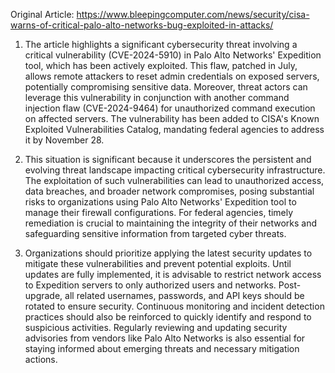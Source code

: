 Original Article: https://www.bleepingcomputer.com/news/security/cisa-warns-of-critical-palo-alto-networks-bug-exploited-in-attacks/

1) The article highlights a significant cybersecurity threat involving a critical vulnerability (CVE-2024-5910) in Palo Alto Networks' Expedition tool, which has been actively exploited. This flaw, patched in July, allows remote attackers to reset admin credentials on exposed servers, potentially compromising sensitive data. Moreover, threat actors can leverage this vulnerability in conjunction with another command injection flaw (CVE-2024-9464) for unauthorized command execution on affected servers. The vulnerability has been added to CISA's Known Exploited Vulnerabilities Catalog, mandating federal agencies to address it by November 28.

2) This situation is significant because it underscores the persistent and evolving threat landscape impacting critical cybersecurity infrastructure. The exploitation of such vulnerabilities can lead to unauthorized access, data breaches, and broader network compromises, posing substantial risks to organizations using Palo Alto Networks' Expedition tool to manage their firewall configurations. For federal agencies, timely remediation is crucial to maintaining the integrity of their networks and safeguarding sensitive information from targeted cyber threats.

3) Organizations should prioritize applying the latest security updates to mitigate these vulnerabilities and prevent potential exploits. Until updates are fully implemented, it is advisable to restrict network access to Expedition servers to only authorized users and networks. Post-upgrade, all related usernames, passwords, and API keys should be rotated to ensure security. Continuous monitoring and incident detection practices should also be reinforced to quickly identify and respond to suspicious activities. Regularly reviewing and updating security advisories from vendors like Palo Alto Networks is also essential for staying informed about emerging threats and necessary mitigation actions.